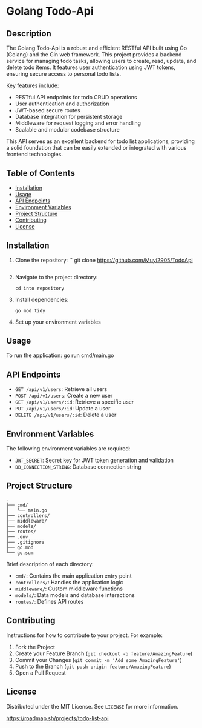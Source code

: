 # Golang Todo-Api 

## Description
The Golang Todo-Api is a robust and efficient RESTful API built using Go (Golang) and the Gin web framework. This project provides a backend service for managing todo tasks, allowing users to create, read, update, and delete todo items. It features user authentication using JWT tokens, ensuring secure access to personal todo lists.

Key features include:
- RESTful API endpoints for todo CRUD operations
- User authentication and authorization
- JWT-based secure routes
- Database integration for persistent storage
- Middleware for request logging and error handling
- Scalable and modular codebase structure

This API serves as an excellent backend for todo list applications, providing a solid foundation that can be easily extended or integrated with various frontend technologies.

## Table of Contents
- [Installation](#installation)
- [Usage](#usage)
- [API Endpoints](#api-endpoints)
- [Environment Variables](#environment-variables)
- [Project Structure](#project-structure)
- [Contributing](#contributing)
- [License](#license)

## Installation

1. Clone the repository:
   ``
   git clone https://github.com/Muyi2905/TodoApi
   ```
2. Navigate to the project directory:
   ```
   cd into repository
   ```
3. Install dependencies:
   ```
   go mod tidy
   ```
4. Set up your environment variables 

## Usage

To run the application:
go run cmd/main.go


## API Endpoints


- `GET /api/v1/users`: Retrieve all users
- `POST /api/v1/users`: Create a new user
- `GET /api/v1/users/:id`: Retrieve a specific user
- `PUT /api/v1/users/:id`: Update a user
- `DELETE /api/v1/users/:id`: Delete a user




## Environment Variables

The following environment variables are required:

- `JWT_SECRET`: Secret key for JWT token generation and validation
- `DB_CONNECTION_STRING`: Database connection string

## Project Structure

```
.
├── cmd/
│   └── main.go
├── controllers/
├── middleware/
├── models/
├── routes/
├── .env
├── .gitignore
├── go.mod
└── go.sum
```

Brief description of each directory:
- `cmd/`: Contains the main application entry point
- `controllers/`: Handles the application logic
- `middleware/`: Custom middleware functions
- `models/`: Data models and database interactions
- `routes/`: Defines API routes

## Contributing

Instructions for how to contribute to your project. For example:

1. Fork the Project
2. Create your Feature Branch (`git checkout -b feature/AmazingFeature`)
3. Commit your Changes (`git commit -m 'Add some AmazingFeature'`)
4. Push to the Branch (`git push origin feature/AmazingFeature`)
5. Open a Pull Request

## License

Distributed under the MIT License. See `LICENSE` for more information.

https://roadmap.sh/projects/todo-list-api